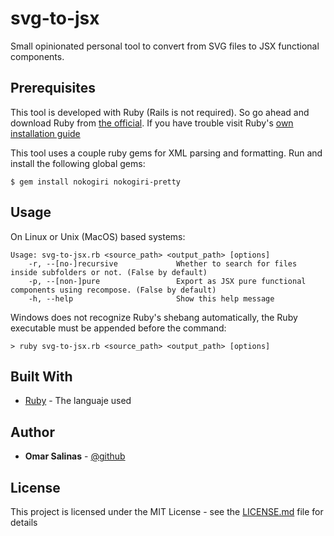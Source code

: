 # svg-to-jsx
Small opinionated personal tool to convert from SVG files to JSX functional components.

## Prerequisites
This tool is developed with Ruby (Rails is not required). So go ahead and download Ruby from
[the official](https://www.ruby-lang.org/en/). If you have trouble visit Ruby's
[own installation guide](https://www.ruby-lang.org/en/downloads/)

This tool uses a couple ruby gems for XML parsing and formatting. Run and install the following global gems:

```
$ gem install nokogiri nokogiri-pretty
```

## Usage
On Linux or Unix (MacOS) based systems:

```
Usage: svg-to-jsx.rb <source_path> <output_path> [options]
	-r, --[no-]recursive             Whether to search for files inside subfolders or not. (False by default)
	-p, --[non-]pure                 Export as JSX pure functional components using recompose. (False by default)
	-h, --help                       Show this help message
```

Windows does not recognize Ruby's shebang automatically, the Ruby executable must be appended before the command:

```
> ruby svg-to-jsx.rb <source_path> <output_path> [options]
```

## Built With
* [Ruby](https://www.ruby-lang.org/en/) - The languaje used

## Author
* **Omar Salinas** - [@github](https://github.com/omarsalinas16)

## License
This project is licensed under the MIT License - see the [LICENSE.md](LICENSE.md) file for details